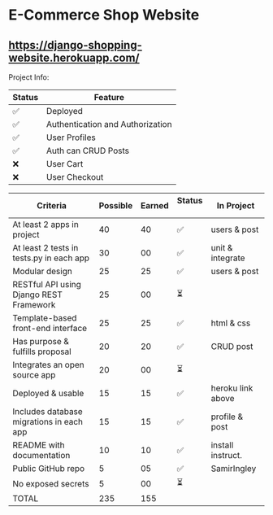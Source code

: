 E-Commerce Shop Website
========================

https://django-shopping-website.herokuapp.com/
-----------------


Project Info:

|        Status         |           Feature                 |
| --------------------- | --------------------------------- |
|          ✅           | Deployed                          |
|          ✅           | Authentication and Authorization  |
|          ✅           | User Profiles                     |
|          ✅           | Auth can CRUD Posts               |
|          ❌           | User Cart                         |
|          ❌           | User Checkout                     |




|Criteria	                                   |  Possible	| Earned | Status  ️|   In Project
|----------------------------------------------|------------|--------|---------|---------------
|At least 2 apps in project	                   |    40	    |  40	 |  ✅     | users & post
|At least 2 tests in tests.py in each app	   |    30	    |  00	 |  ✅     | unit & integrate
|Modular design	                               |    25	    |  25    |  ✅     | users & post
|RESTful API using Django REST Framework	   |    25	    |  00	 |  ⏳     | 
|Template-based front-end interface	           |    25	    |  25	 |  ✅     | html & css
|Has purpose & fulfills proposal	           |    20	    |  20	 |  ✅     | CRUD post
|Integrates an open source app	               |    20	    |  00	 |  ⏳     | 
|Deployed & usable	                           |    15	    |  15	 |  ✅     | heroku link above
|Includes database migrations in each app	   |    15	    |  15	 |  ✅     | profile & post
|README with documentation	                   |    10	    |  10	 |  ✅     | install instruct.
|Public GitHub repo	                           |     5	    |  05	 |  ✅     | SamirIngley
|No exposed secrets	                           |     5	    |  00	 |  ⏳     | 
|TOTAL	                                       |   235	    | 155    |         | 	